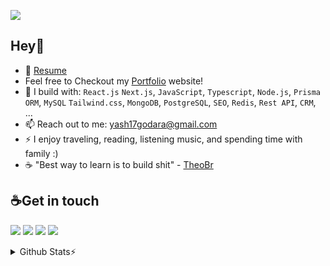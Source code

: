 <p align="left"> 
  <img src="https://komarev.com/ghpvc/?username=y17godara&label=Profile%20views&color=5f2323&style=flat" />
</p>

## Hey👋 

- 🏢 [Resume](https://docs.google.com/document/d/1sUTNAoeqXXwJ_OUXztWzqUDSunaUvqoQXNWDXgsqwv8/edit?usp=sharing)
- Feel free to Checkout my [Portfolio](https://y-g.tech) website!
- 🧰 I build with: `React.js` `Next.js`, `JavaScript`, `Typescript`, `Node.js`, `Prisma ORM`, `MySQL` `Tailwind.css`, `MongoDB`, `PostgreSQL`, `SEO`, `Redis`, `Rest API`, `CRM`, ...
- 📫 Reach out to me: yash17godara@gmail.com
- ⚡ I enjoy traveling, reading, listening music, and spending time with family :)
- ☕ "Best way to learn is to build shit" - [TheoBr](https://www.twitter.com/t3dotgg)

## ☕Get in touch

[<img src="https://skillicons.dev/icons?i=linkedin"/>](https://www.linkedin.com/in/y17godara)
[<img src="https://skillicons.dev/icons?i=twitter"/>](https://www.twitter.com/y17godara)
[<img src="https://skillicons.dev/icons?i=github"/>](https://github.com/y17godara)
[<img src="https://skillicons.dev/icons?i=discord"/>](https://discord.gg/63t4kNS53A)

<details>
  <summary>Github Stats⚡</summary>
</br></br>
  <a href="#"> <img align="center" src="https://github-readme-streak-stats.herokuapp.com/?user=y17godara&&theme=tokyonight" alt="y17godara" /></a>
</br></br>
  <a href="#"><img src="https://github-readme-stats.vercel.app/api?username=y17godara&theme=blueberry&count_private=true&hide_border=true&line_height=20" alt="Github stats"></a>
  <a href="#"><img src="https://github-readme-stats.vercel.app/api/top-langs/?username=y17godara&layout=compact&theme=blueberry&count_private=true&hide_border=true" alt="Top Langs"></a>
</details>
